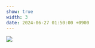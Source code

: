 ```yaml
---
show: true
width: 3
date: 2024-06-27 01:50:00 +0900
---
```

<div>
    <a href="https://ceos-promesa.vercel.app/" target="_blank">
        <img data-src="{{ '/assets/images/logo/promesa.svg' | relative_url }}" class="lazy w-100 rounded-xl" src="{{ '/assets/images/logo/promesa.svg' | relative_url }}">
    </a>
</div>
